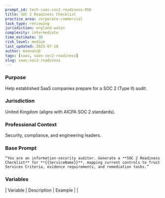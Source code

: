 ```yaml
---
prompt_id: tech-saas-soc2-readiness-056
title: SOC 2 Readiness Checklist
practice_area: corporate-commercial
task_type: reviewing
jurisdiction: england-wales
complexity: intermediate
time_estimate: 30
risk_level: medium
last_updated: 2025-07-10
author: HannatuD
tags: [saas, saas-soc2-readiness]
slug: saas-soc2-readiness
---
```


### Purpose  
Help established SaaS companies prepare for a SOC 2 (Type II) audit.

### Jurisdiction  
United Kingdom (aligns with AICPA SOC 2 standards).

### Professional Context  
Security, compliance, and engineering leaders.

### Base Prompt  
```text
“You are an information-security auditor. Generate a **SOC 2 Readiness Checklist** for **{{ServiceName}}**, mapping current controls to Trust Services Criteria, evidence requirements, and remediation tasks.”
```

### Variables  
| Variable | Description | Example |
|
